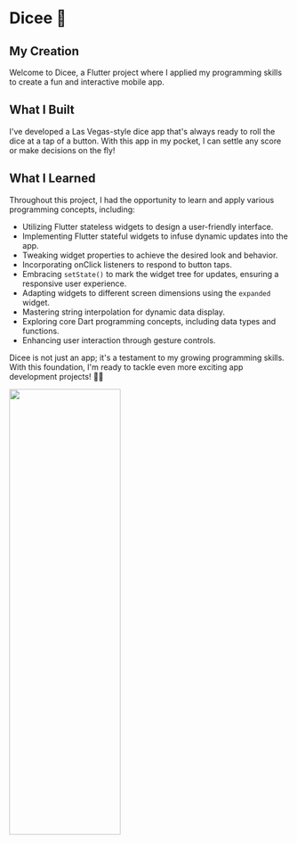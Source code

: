 # Dicee 🎲

## My Creation
Welcome to Dicee, a Flutter project where I applied my programming skills to create a fun and interactive mobile app.

## What I Built
I've developed a Las Vegas-style dice app that's always ready to roll the dice at a tap of a button. With this app in my pocket, I can settle any score or make decisions on the fly!


## What I Learned
Throughout this project, I had the opportunity to learn and apply various programming concepts, including:

- Utilizing Flutter stateless widgets to design a user-friendly interface.
- Implementing Flutter stateful widgets to infuse dynamic updates into the app.
- Tweaking widget properties to achieve the desired look and behavior.
- Incorporating onClick listeners to respond to button taps.
- Embracing `setState()` to mark the widget tree for updates, ensuring a responsive user experience.
- Adapting widgets to different screen dimensions using the `expanded` widget.
- Mastering string interpolation for dynamic data display.
- Exploring core Dart programming concepts, including data types and functions.
- Enhancing user interaction through gesture controls.

Dicee is not just an app; it's a testament to my growing programming skills. With this foundation, I'm ready to tackle even more exciting app development projects! 🎲🚀


<img src=
"![ezgif-4-e2c9fe3606](https://github.com/xee95/dice_flutter_app/assets/35934083/b4ec6775-234e-4dc8-88ab-72dd763097f0)" width="200" height="800">
